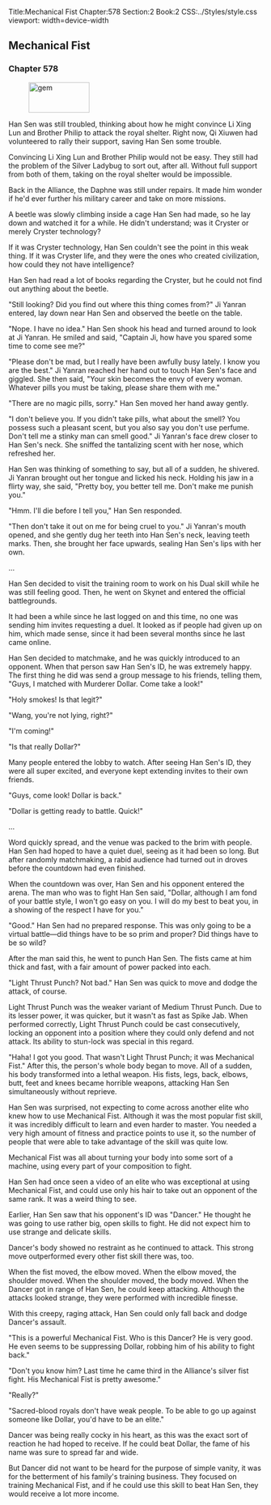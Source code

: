 Title:Mechanical Fist 
Chapter:578 
Section:2 
Book:2 
CSS:../Styles/style.css 
viewport: width=device-width
  
## Mechanical Fist
### Chapter 578
  
<figure>
	<img src="../Images/gem.gif" alt="gem" id="gem" width="120" height="60" />
</figure>
  

  
Han Sen was still troubled, thinking about how he might convince Li Xing Lun and Brother Philip to attack the royal shelter. Right now, Qi Xiuwen had volunteered to rally their support, saving Han Sen some trouble.

Convincing Li Xing Lun and Brother Philip would not be easy. They still had the problem of the Silver Ladybug to sort out, after all. Without full support from both of them, taking on the royal shelter would be impossible.

Back in the Alliance, the Daphne was still under repairs. It made him wonder if he'd ever further his military career and take on more missions.

A beetle was slowly climbing inside a cage Han Sen had made, so he lay down and watched it for a while. He didn't understand; was it Cryster or merely Cryster technology?

If it was Cryster technology, Han Sen couldn't see the point in this weak thing. If it was Cryster life, and they were the ones who created civilization, how could they not have intelligence?

Han Sen had read a lot of books regarding the Cryster, but he could not find out anything about the beetle.

"Still looking? Did you find out where this thing comes from?" Ji Yanran entered, lay down near Han Sen and observed the beetle on the table.

"Nope. I have no idea." Han Sen shook his head and turned around to look at Ji Yanran. He smiled and said, "Captain Ji, how have you spared some time to come see me?"

"Please don't be mad, but I really have been awfully busy lately. I know you are the best." Ji Yanran reached her hand out to touch Han Sen's face and giggled. She then said, "Your skin becomes the envy of every woman. Whatever pills you must be taking, please share them with me."

"There are no magic pills, sorry." Han Sen moved her hand away gently.

"I don't believe you. If you didn't take pills, what about the smell? You possess such a pleasant scent, but you also say you don't use perfume. Don't tell me a stinky man can smell good." Ji Yanran's face drew closer to Han Sen's neck. She sniffed the tantalizing scent with her nose, which refreshed her.

Han Sen was thinking of something to say, but all of a sudden, he shivered. Ji Yanran brought out her tongue and licked his neck. Holding his jaw in a flirty way, she said, "Pretty boy, you better tell me. Don't make me punish you."

"Hmm. I'll die before I tell you," Han Sen responded.

"Then don't take it out on me for being cruel to you." Ji Yanran's mouth opened, and she gently dug her teeth into Han Sen's neck, leaving teeth marks. Then, she brought her face upwards, sealing Han Sen's lips with her own.

…

Han Sen decided to visit the training room to work on his Dual skill while he was still feeling good. Then, he went on Skynet and entered the official battlegrounds.

It had been a while since he last logged on and this time, no one was sending him invites requesting a duel. It looked as if people had given up on him, which made sense, since it had been several months since he last came online.

Han Sen decided to matchmake, and he was quickly introduced to an opponent. When that person saw Han Sen's ID, he was extremely happy. The first thing he did was send a group message to his friends, telling them, "Guys, I matched with Murderer Dollar. Come take a look!"

"Holy smokes! Is that legit?"

"Wang, you're not lying, right?"

"I'm coming!"

"Is that really Dollar?"

Many people entered the lobby to watch. After seeing Han Sen's ID, they were all super excited, and everyone kept extending invites to their own friends.

"Guys, come look! Dollar is back."

"Dollar is getting ready to battle. Quick!"

…

Word quickly spread, and the venue was packed to the brim with people. Han Sen had hoped to have a quiet duel, seeing as it had been so long. But after randomly matchmaking, a rabid audience had turned out in droves before the countdown had even finished.

When the countdown was over, Han Sen and his opponent entered the arena. The man who was to fight Han Sen said, "Dollar, although I am fond of your battle style, I won't go easy on you. I will do my best to beat you, in a showing of the respect I have for you."

"Good." Han Sen had no prepared response. This was only going to be a virtual battle—did things have to be so prim and proper? Did things have to be so wild?

After the man said this, he went to punch Han Sen. The fists came at him thick and fast, with a fair amount of power packed into each.

"Light Thrust Punch? Not bad." Han Sen was quick to move and dodge the attack, of course.

Light Thrust Punch was the weaker variant of Medium Thrust Punch. Due to its lesser power, it was quicker, but it wasn't as fast as Spike Jab. When performed correctly, Light Thrust Punch could be cast consecutively, locking an opponent into a position where they could only defend and not attack. Its ability to stun-lock was special in this regard.

"Haha! I got you good. That wasn't Light Thrust Punch; it was Mechanical Fist." After this, the person's whole body began to move. All of a sudden, his body transformed into a lethal weapon. His fists, legs, back, elbows, butt, feet and knees became horrible weapons, attacking Han Sen simultaneously without reprieve.

Han Sen was surprised, not expecting to come across another elite who knew how to use Mechanical Fist. Although it was the most popular fist skill, it was incredibly difficult to learn and even harder to master. You needed a very high amount of fitness and practice points to use it, so the number of people that were able to take advantage of the skill was quite low.

Mechanical Fist was all about turning your body into some sort of a machine, using every part of your composition to fight.

Han Sen had once seen a video of an elite who was exceptional at using Mechanical Fist, and could use only his hair to take out an opponent of the same rank. It was a weird thing to see.

Earlier, Han Sen saw that his opponent's ID was "Dancer." He thought he was going to use rather big, open skills to fight. He did not expect him to use strange and delicate skills.

Dancer's body showed no restraint as he continued to attack. This strong move outperformed every other fist skill there was, too.

When the fist moved, the elbow moved. When the elbow moved, the shoulder moved. When the shoulder moved, the body moved. When the Dancer got in range of Han Sen, he could keep attacking. Although the attacks looked strange, they were performed with incredible finesse.

With this creepy, raging attack, Han Sen could only fall back and dodge Dancer's assault.

"This is a powerful Mechanical Fist. Who is this Dancer? He is very good. He even seems to be suppressing Dollar, robbing him of his ability to fight back."

"Don't you know him? Last time he came third in the Alliance's silver fist fight. His Mechanical Fist is pretty awesome."

"Really?"

"Sacred-blood royals don't have weak people. To be able to go up against someone like Dollar, you'd have to be an elite."

Dancer was being really cocky in his heart, as this was the exact sort of reaction he had hoped to receive. If he could beat Dollar, the fame of his name was sure to spread far and wide.

But Dancer did not want to be heard for the purpose of simple vanity, it was for the betterment of his family's training business. They focused on training Mechanical Fist, and if he could use this skill to beat Han Sen, they would receive a lot more income.